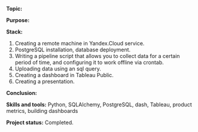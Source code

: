 __Topic:__ 

__Purpose:__ 

__Stack:__ 
1. Creating a remote machine in Yandex.Cloud service. 
2. PostgreSQL installation, database deployment. 
3. Writing a pipeline script that allows you to collect data for a certain period of time, and configuring it to work offline via crontab. 
4. Uploading data using an sql query. 
5. Creating a dashboard in Tableau Public. 
6. Creating a presentation.

__Conclusion:__ 

__Skills and tools:__ Python, SQLAlchemy, PostgreSQL, dash, Tableau, product metrics, building dashboards

__Project status:__ Completed.

